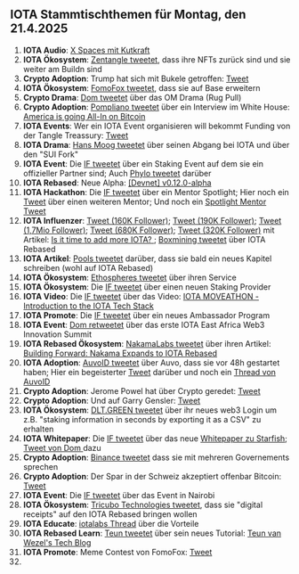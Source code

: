 ## IOTA Stammtischthemen für Montag, den 21.4.2025

1. **IOTA Audio**: [X Spaces mit Kutkraft](https://x.com/tangle_talk/status/1912427376081797398)
2. **IOTA Ökosystem**: [Zentangle tweetet](https://x.com/zentangle_io/status/1911820157334466931), dass ihre NFTs zurück sind und sie weiter am Buildn sind
3. **Crypto Adoption**: Trump hat sich mit Bukele getroffen: [Tweet](https://x.com/BitcoinMagazine/status/1911807439122358676)
4. **IOTA Ökosystem**: [FomoFox tweetet](https://x.com/FOMO_Fox/status/1911812759232094686), dass sie auf Base erweitern
5. **Crypto Drama**: [Dom tweetet](https://x.com/DomSchiener/status/1911813103274041644) über das OM Drama (Rug Pull)
6. **Crypto Adoption**: [Pompliano tweetet](https://x.com/APompliano/status/1911903614572089507) über ein Interview im White House: [America is going All-In on Bitcoin](https://www.youtube.com/watch?v=nBm2S2PU1gs)
7. **IOTA Events**: Wer ein IOTA Event organisieren will bekommt Funding von der Tangle Treassury: [Tweet](https://x.com/iotashop/status/1912044917032972494)
8. **IOTA Drama**: [Hans Moog tweetet](https://x.com/hus_qy/status/1910807980859174929) über seinen Abgang bei IOTA und über den "SUI Fork"
9. **IOTA Event**: Die [IF tweetet](https://x.com/iota/status/1912099803443441790) über ein Staking Event auf dem sie ein offizieller Partner sind; Auch [Phylo tweetet](https://x.com/PhyloIota/status/1912125778030170241) darüber
10. **IOTA Rebased**: Neue Alpha: [[Devnet] v0.12.0-alpha](https://x.com/iota/status/1912099803443441790)
11. **IOTA Hackathon**: Die [IF tweetet](https://x.com/iota/status/1912158982166176068) über ein Mentor Spotlight; Hier noch ein [Tweet](https://x.com/iota/status/1912521374045810844) über einen weiteren Mentor; Und noch ein [Spotlight Mentor Tweet](https://x.com/iota/status/1912883759680016729) 
12. **IOTA Influenzer**: [Tweet (160K Follower)](https://x.com/CryptoLimbo_/status/1912909239603069087); [Tweet (190K Follower)](https://x.com/mominsaqib/status/1913181965353959441); [Tweet (1,7Mio Follower)](https://x.com/Ashcryptoreal/status/1912570161904689639); [Tweet (680K Follower)](https://x.com/MartiniGuyYT/status/1912056314592624853); [Tweet (320K Follower)](https://x.com/crypto_rand/status/1912110785158864991) mit Artikel: [Is it time to add more IOTA? ](https://x.com/crypto_rand/status/1912110785158864991); [Boxmining tweetet](https://x.com/boxmining/status/1912339225200205966) über IOTA Rebased
13. **IOTA Artikel**: [Pools tweetet](https://x.com/Nakama_Labs/status/1912125659448479809) darüber, dass sie bald ein neues Kapitel schreiben (wohl auf IOTA Rebased)
14. **IOTA Ökosystem**: [Ethospheres tweetet](https://x.com/ETOSPHERES/status/1912385779734630773) über ihren Service
15. **IOTA Ökosystem**: Die [IF tweetet](https://x.com/iota/status/1912418184688238629) über einen neuen Staking Provider
16. **IOTA Video**: Die [IF tweetet](https://x.com/iota/status/1912415671243112634) über das Video: [IOTA MOVEATHON - Introduction to the IOTA Tech Stack](https://www.youtube.com/watch?v=9XE_KiMK6uY)
17. **IOTA Promote**: Die [IF tweetet](https://x.com/iota/status/1912496951330758712) über ein neues Ambassador Program
18. **IOTA Event**: [Dom retweetet](https://x.com/DomSchiener/status/1912506987587293604) über das erste IOTA East Africa Web3 Innovation Summit
19. **IOTA Rebased Ökosystem**: [NakamaLabs tweetet](https://x.com/Nakama_Labs/status/1912491337456234976) über ihren Artikel: [Building Forward: Nakama Expands to IOTA Rebased](https://medium.com/@NakamaLabs/building-forward-nakama-expands-to-iota-rebased-527981b165ef)
20. **IOTA Adoption**: [AuvoID tweetet](https://x.com/AuvoDigital/status/1912517111710105699) über Auvo, dass sie vor 48h gestartet haben; Hier ein begeisterter [Tweet](https://x.com/IotaRebased/status/1912730251475513636) darüber und noch ein [Thread von AuvoID](https://x.com/AuvoDigital/status/1913163508310540324) 
21. **Crypto Adoption**: Jerome Powel hat über Crypto geredet: [Tweet](https://x.com/blocktrainer/status/1912571221180326186)
22. **Crypto Adoption**: Und auf Garry Gensler: [Tweet](https://x.com/RWAwatchlist_/status/1912623883443642605)
23. **IOTA Ökosystem**: [DLT.GREEN tweetet](https://x.com/dlt_green/status/1912729999766925578) über ihr neues web3 Login um z.B. "staking information in seconds by exporting it as a CSV" zu erhalten
24. **IOTA Whitepaper**: Die [IF tweetet](https://x.com/iota/status/1912853558875091117) über das neue [Whitepaper zu Starfish](https://t.co/GMmDcaqc5r); [Tweet von Dom ](https://x.com/DomSchiener/status/1912884065239171469) dazu
25. **Crypto Adoption**: [Binance tweetet](https://x.com/WatcherGuru/status/1912863293988892888) dass sie mit mehreren Governements sprechen
26. **Crypto Adoption**: Der Spar in der Schweiz akzeptiert offenbar Bitcoin: [Tweet](https://x.com/TheBitcoinConf/status/1913199739597705545)
27. **IOTA Event**: Die [IF tweetet](https://x.com/iota/status/1913533040535490854) über das Event in Nairobi
28. **IOTA Ökosystem**: [Tricubo Technologies tweetet](https://x.com/TricuboTech/status/1912895568944259184), dass sie "digital receipts" auf den IOTA Rebased bringen wollen
29. **IOTA Educate**: [iotalabs Thread](https://x.com/iotalabs_/status/1912883758077706414) über die Vorteile
30. **IOTA Rebased Learn**: [Teun tweetet](https://x.com/teunvw5/status/1912999748128157980) über sein neues Tutorial: [Teun van Wezel's Tech Blog](https://teunvw14.github.io/posts/iota-move-access-control-patterns/)
31. **IOTA Promote**: Meme Contest von FomoFox: [Tweet](https://x.com/iotalabs_/status/1913170649708720387)
32. 

